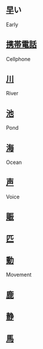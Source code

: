 ## [早](Kanji/kanji-dict/早.md)い
Early

## [携](Kanji/kanji-dict/携.md)[帯](Kanji/kanji-dict/帯.md)[電](Kanji/kanji-dict/電.md)[話](Vocabulary/話.md)
Cellphone

## [川](Vocabulary/川.md)
River

## [池](Kanji/kanji-dict/池.md)
Pond

## [海](Vocabulary/海.md)
Ocean

## [声](Kanji/kanji-dict/声.md)
Voice

## [賑](Kanji/kanji-dict/賑.md)

## [匹](Kanji/kanji-dict/匹.md)

## [動](Kanji/kanji-dict/動.md)
Movement

## [鹿](Kanji/kanji-dict/鹿.md)

## [静](Kanji/kanji-dict/静.md)

## [馬](Kanji/kanji-dict/馬.md)

